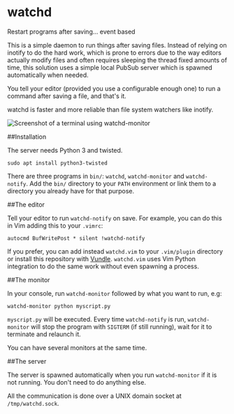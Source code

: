 # watchd
Restart programs after saving... event based

This is a simple daemon to run things after saving files. Instead of relying on inotify to do the hard work, which is prone to errors due to the way editors actually modify files and often requires sleeping the thread fixed amounts of time, this solution uses a simple local PubSub server which is spawned automatically when needed.

You tell your editor (provided you use a configurable enough one) to run a command after saving a file, and that's it.

watchd is faster and more reliable than file system watchers like inotify.

![Screenshot of a terminal using watchd-monitor](https://i.imgur.com/gNYHtdQ.png)

##Installation

The server needs Python 3 and twisted.

    sudo apt install python3-twisted

There are three programs in `bin/`: `watchd`, `watchd-monitor` and `watchd-notify`. Add the `bin/` directory to your `PATH` environment or link them to a directory you already have for that purpose.

##The editor

Tell your editor to run `watchd-notify` on save. For example, you can do this in Vim adding this to your `.vimrc`:

    autocmd BufWritePost * silent !watchd-notify

If you prefer, you can add instead `watchd.vim` to your `.vim/plugin` directory or install this repository with [Vundle](https://github.com/gmarik/Vundle.vim). `watchd.vim` uses Vim Python integration to do the same work without even spawning a process.

##The monitor

In your console, run `watchd-monitor` followed by what you want to run, e.g:

    watchd-monitor python myscript.py

`myscript.py` will be executed. Every time `watchd-notify` is run, `watchd-monitor` will stop the program with `SIGTERM` (if still running), wait for it to terminate and relaunch it.

You can have several monitors at the same time.

##The server

The server is spawned automatically when you run `watchd-monitor` if it is not running. You don't need to do anything else.

All the communication is done over a UNIX domain socket at `/tmp/watchd.sock`.
